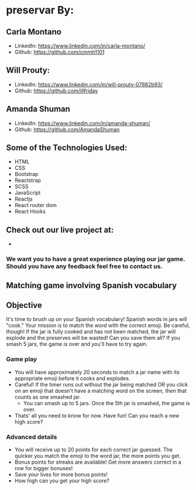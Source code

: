 # preservar By:

## Carla Montano

- LinkedIn: https://www.linkedin.com/in/carla-montano/
- Github: https://github.com/cmmh1101

## Will Prouty:

- LinkedIn: https://www.linkedin.com/in/will-prouty-07882b93/
- Github: https://github.com/illfriday

## Amanda Shuman

- LinkedIn: https://www.linkedin.com/in/amanda-shuman/
- Github: https://github.com/AmandaShuman

## Some of the Technologies Used:

- HTML
- CSS
- Bootstrap
- Reactstrap
- SCSS
- JavaScript
- Reactjs
- React router dom
- React Hooks

## Check out our live project at:

-

### We want you to have a great experience playing our jar game. Should you have any feedback feel free to contact us.

## Matching game involving Spanish vocabulary

## Objective

It's time to brush up on your Spanish vocabulary! Spanish words in jars will "cook." Your mission is to match the word with the correct emoji. Be careful, though! If the jar is fully cooked and has not been matched, the jar will explode and the preserves will be wasted! Can you save them all? If you smash 5 jars, the game is over and you'll have to try again.

### Game play

- You will have approximately 20 seconds to match a jar name with its appropriate emoji before it cooks and explodes.
- Careful! If the timer runs out without the jar being matched OR you click on an emoji that doesn't have a matching word on the screen, then that counts as one smashed jar.
  - You can smash up to 5 jars. Once the 5th jar is smashed, the game is over.
- Thats' all you need to know for now. Have fun! Can you reach a new high score?

### Advanced details

- You will receive up to 20 points for each correct jar guessed. The quicker you match the emoji to the word jar, the more points you get.
- Bonus points for streaks are available! Get more answers correct in a row for bigger bonuses!
- Save your lives for more bonus points!
- How high can you get your high score?
